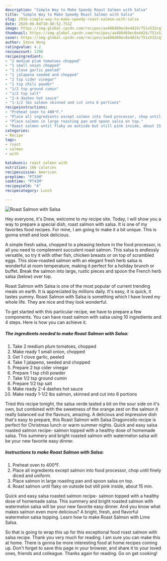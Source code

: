```yaml
---
description: "Simple Way to Make Speedy Roast Salmon with Salsa"
title: "Simple Way to Make Speedy Roast Salmon with Salsa"
slug: 2916-simple-way-to-make-speedy-roast-salmon-with-salsa
date: 2020-06-04T10:48:52.751Z
image: https://img-global.cpcdn.com/recipes/aa486d69ec8e4d24/751x532cq70/roast-salmon-with-salsa-recipe-main-photo.jpg
thumbnail: https://img-global.cpcdn.com/recipes/aa486d69ec8e4d24/751x532cq70/roast-salmon-with-salsa-recipe-main-photo.jpg
cover: https://img-global.cpcdn.com/recipes/aa486d69ec8e4d24/751x532cq70/roast-salmon-with-salsa-recipe-main-photo.jpg
author: Steve Wong
ratingvalue: 4.2
reviewcount: 1398
recipeingredient:
- "2 medium plum tomatoes chopped"
- "1 small onion chopped"
- "1 clove garlic peeled"
- "1 jalapeno seeded and chopped"
- "2 tsp cider vinegar"
- "1 tsp chili powder"
- "1/2 tsp ground cumin"
- "1/2 tsp salt"
- "2-4 dashes hot sauce"
- "1-1/2 lbs salmon skinned and cut into 6 portions"
recipeinstructions:
- "Preheat oven to 400°F."
- "Place all ingredients except salmon into food processor, chop until finely diced and uniform."
- "Place salmon in large roasting pan and spoon salsa on top."
- "Roast salmon until flaky on outside but still pink inside, about 15 min."
categories:
- Recipe
tags:
- roast
- salmon
- with

katakunci: roast salmon with 
nutrition: 166 calories
recipecuisine: American
preptime: "PT35M"
cooktime: "PT43M"
recipeyield: "4"
recipecategory: Lunch

---
```



![Roast Salmon with Salsa](https://img-global.cpcdn.com/recipes/aa486d69ec8e4d24/751x532cq70/roast-salmon-with-salsa-recipe-main-photo.jpg)

Hey everyone, it's Drew, welcome to my recipe site. Today, I will show you a way to prepare a special dish, roast salmon with salsa. It is one of my favorites food recipes. For mine, I am going to make it a bit unique. This is gonna smell and look delicious.

A simple fresh salsa, chopped to a pleasing texture in the food processor, is all you need to complement succulent roast salmon. This salsa is endlessly versatile, so try it with other fish, chicken breasts or on top of scrambled eggs. This slow-roasted salmon with an elegant fresh herb salsa is wonderful at room temperature, making it perfect for a holiday brunch or buffet. Break the salmon into large, rustic pieces and spoon the French herb salsa (below) over top.

Roast Salmon with Salsa is one of the most popular of current trending meals on earth. It is appreciated by millions daily. It's easy, it is quick, it tastes yummy. Roast Salmon with Salsa is something which I have loved my whole life. They are nice and they look wonderful.


To get started with this particular recipe, we have to prepare a few components. You can have roast salmon with salsa using 10 ingredients and 4 steps. Here is how you can achieve it.

<!--inarticleads1-->

##### The ingredients needed to make Roast Salmon with Salsa:

1. Take 2 medium plum tomatoes, chopped
1. Make ready 1 small onion, chopped
1. Get 1 clove garlic, peeled
1. Take 1 jalapeno, seeded and chopped
1. Prepare 2 tsp cider vinegar
1. Prepare 1 tsp chili powder
1. Take 1/2 tsp ground cumin
1. Prepare 1/2 tsp salt
1. Make ready 2-4 dashes hot sauce
1. Make ready 1-1/2 lbs salmon, skinned and cut into 6 portions


Tried this recipe tonight, the salsa verde tasted a bit on the sour side on it&#39;s own, but combined with the sweetness of the orange zest on the salmon it really balanced out the flavours, amazing. A delicious and impressive dish that&#39;s easy to prepare, this Roast Salmon with Salsa Dragoncello recipe is perfect for Christmas lunch or warm summer nights. Quick and easy salsa roasted salmon recipe- salmon topped with a healthy dose of homemade salsa. This summery and bright roasted salmon with watermelon salsa will be your new favorite easy dinner. 

<!--inarticleads2-->

##### Instructions to make Roast Salmon with Salsa:

1. Preheat oven to 400°F.
1. Place all ingredients except salmon into food processor, chop until finely diced and uniform.
1. Place salmon in large roasting pan and spoon salsa on top.
1. Roast salmon until flaky on outside but still pink inside, about 15 min.


Quick and easy salsa roasted salmon recipe- salmon topped with a healthy dose of homemade salsa. This summery and bright roasted salmon with watermelon salsa will be your new favorite easy dinner. And you know what makes salmon even more delicious? A bright, fresh, and flavorful watermelon salsa topping. Learn how to make Roast Salmon with Lime Salsa. 

So that is going to wrap this up for this exceptional food roast salmon with salsa recipe. Thank you very much for reading. I am sure you can make this at home. There is gonna be more interesting food at home recipes coming up. Don't forget to save this page in your browser, and share it to your loved ones, friends and colleague. Thanks again for reading. Go on get cooking!
